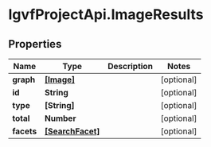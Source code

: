# IgvfProjectApi.ImageResults

## Properties

Name | Type | Description | Notes
------------ | ------------- | ------------- | -------------
**graph** | [**[Image]**](Image.md) |  | [optional] 
**id** | **String** |  | [optional] 
**type** | **[String]** |  | [optional] 
**total** | **Number** |  | [optional] 
**facets** | [**[SearchFacet]**](SearchFacet.md) |  | [optional] 


